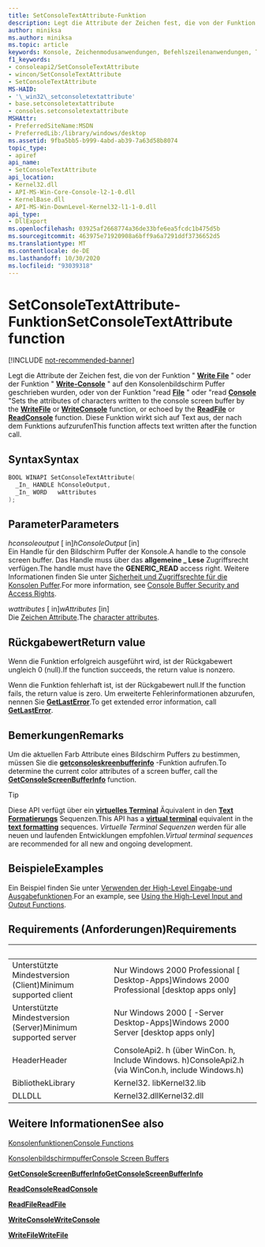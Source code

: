 ```yaml
---
title: SetConsoleTextAttribute-Funktion
description: Legt die Attribute der Zeichen fest, die von der Funktion "Write file" oder der Funktion "Write-Console" auf den Konsolenbildschirm Puffer geschrieben wurden, oder von der Funktion "Read File" oder "Read Console"
author: miniksa
ms.author: miniksa
ms.topic: article
keywords: Konsole, Zeichenmodusanwendungen, Befehlszeilenanwendungen, Terminalanwendungen, Konsolen-API
f1_keywords:
- consoleapi2/SetConsoleTextAttribute
- wincon/SetConsoleTextAttribute
- SetConsoleTextAttribute
MS-HAID:
- '\_win32\_setconsoletextattribute'
- base.setconsoletextattribute
- consoles.setconsoletextattribute
MSHAttr:
- PreferredSiteName:MSDN
- PreferredLib:/library/windows/desktop
ms.assetid: 9fba5bb5-b999-4abd-ab39-7a63d58b8074
topic_type:
- apiref
api_name:
- SetConsoleTextAttribute
api_location:
- Kernel32.dll
- API-MS-Win-Core-Console-l2-1-0.dll
- KernelBase.dll
- API-MS-Win-DownLevel-Kernel32-l1-1-0.dll
api_type:
- DllExport
ms.openlocfilehash: 03925af2668774a36de33bfe6ea5fcdc1b475d5b
ms.sourcegitcommit: 463975e71920908a6bff9a6a7291ddf3736652d5
ms.translationtype: MT
ms.contentlocale: de-DE
ms.lasthandoff: 10/30/2020
ms.locfileid: "93039318"
---
```

# <a name="setconsoletextattribute-function"></a><span data-ttu-id="762e0-104">SetConsoleTextAttribute-Funktion</span><span class="sxs-lookup"><span data-stu-id="762e0-104">SetConsoleTextAttribute function</span></span>

[!INCLUDE [not-recommended-banner](./includes/not-recommended-banner.md)]

<span data-ttu-id="762e0-105">Legt die Attribute der Zeichen fest, die von der Funktion " [**Write File**](https://msdn.microsoft.com/library/windows/desktop/aa365747) " oder der Funktion " [**Write-Console**](writeconsole.md) " auf den Konsolenbildschirm Puffer geschrieben wurden, oder von der Funktion "read [**File**](https://msdn.microsoft.com/library/windows/desktop/aa365467) " oder "read [**Console**](readconsole.md) "</span><span class="sxs-lookup"><span data-stu-id="762e0-105">Sets the attributes of characters written to the console screen buffer by the [**WriteFile**](https://msdn.microsoft.com/library/windows/desktop/aa365747) or [**WriteConsole**](writeconsole.md) function, or echoed by the [**ReadFile**](https://msdn.microsoft.com/library/windows/desktop/aa365467) or [**ReadConsole**](readconsole.md) function.</span></span> <span data-ttu-id="762e0-106">Diese Funktion wirkt sich auf Text aus, der nach dem Funktions aufzurufen</span><span class="sxs-lookup"><span data-stu-id="762e0-106">This function affects text written after the function call.</span></span>

## <a name="syntax"></a><span data-ttu-id="762e0-107">Syntax</span><span class="sxs-lookup"><span data-stu-id="762e0-107">Syntax</span></span>

```C
BOOL WINAPI SetConsoleTextAttribute(
  _In_ HANDLE hConsoleOutput,
  _In_ WORD   wAttributes
);
```

## <a name="parameters"></a><span data-ttu-id="762e0-108">Parameter</span><span class="sxs-lookup"><span data-stu-id="762e0-108">Parameters</span></span>

<span data-ttu-id="762e0-109">*hconsoleoutput* \[ in\]</span><span class="sxs-lookup"><span data-stu-id="762e0-109">*hConsoleOutput* \[in\]</span></span>  
<span data-ttu-id="762e0-110">Ein Handle für den Bildschirm Puffer der Konsole.</span><span class="sxs-lookup"><span data-stu-id="762e0-110">A handle to the console screen buffer.</span></span> <span data-ttu-id="762e0-111">Das Handle muss über das **allgemeine \_ Lese** Zugriffsrecht verfügen.</span><span class="sxs-lookup"><span data-stu-id="762e0-111">The handle must have the **GENERIC\_READ** access right.</span></span> <span data-ttu-id="762e0-112">Weitere Informationen finden Sie unter [Sicherheit und Zugriffsrechte für die Konsolen Puffer](console-buffer-security-and-access-rights.md).</span><span class="sxs-lookup"><span data-stu-id="762e0-112">For more information, see [Console Buffer Security and Access Rights](console-buffer-security-and-access-rights.md).</span></span>

<span data-ttu-id="762e0-113">*wattributes* \[ in\]</span><span class="sxs-lookup"><span data-stu-id="762e0-113">*wAttributes* \[in\]</span></span>  
<span data-ttu-id="762e0-114">Die [Zeichen Attribute](console-screen-buffers.md#character-attributes).</span><span class="sxs-lookup"><span data-stu-id="762e0-114">The [character attributes](console-screen-buffers.md#character-attributes).</span></span>

## <a name="return-value"></a><span data-ttu-id="762e0-115">Rückgabewert</span><span class="sxs-lookup"><span data-stu-id="762e0-115">Return value</span></span>

<span data-ttu-id="762e0-116">Wenn die Funktion erfolgreich ausgeführt wird, ist der Rückgabewert ungleich 0 (null).</span><span class="sxs-lookup"><span data-stu-id="762e0-116">If the function succeeds, the return value is nonzero.</span></span>

<span data-ttu-id="762e0-117">Wenn die Funktion fehlerhaft ist, ist der Rückgabewert null.</span><span class="sxs-lookup"><span data-stu-id="762e0-117">If the function fails, the return value is zero.</span></span> <span data-ttu-id="762e0-118">Um erweiterte Fehlerinformationen abzurufen, nennen Sie [**GetLastError**](https://msdn.microsoft.com/library/windows/desktop/ms679360).</span><span class="sxs-lookup"><span data-stu-id="762e0-118">To get extended error information, call [**GetLastError**](https://msdn.microsoft.com/library/windows/desktop/ms679360).</span></span>

## <a name="remarks"></a><span data-ttu-id="762e0-119">Bemerkungen</span><span class="sxs-lookup"><span data-stu-id="762e0-119">Remarks</span></span>

<span data-ttu-id="762e0-120">Um die aktuellen Farb Attribute eines Bildschirm Puffers zu bestimmen, müssen Sie die [**getconsoleskreenbufferinfo**](getconsolescreenbufferinfo.md) -Funktion aufrufen.</span><span class="sxs-lookup"><span data-stu-id="762e0-120">To determine the current color attributes of a screen buffer, call the [**GetConsoleScreenBufferInfo**](getconsolescreenbufferinfo.md) function.</span></span>

> [!TIP]
> <span data-ttu-id="762e0-121">Diese API verfügt über ein **[virtuelles Terminal](console-virtual-terminal-sequences.md)** Äquivalent in den **[Text Formatierungs](console-virtual-terminal-sequences.md#text-formatting)** Sequenzen.</span><span class="sxs-lookup"><span data-stu-id="762e0-121">This API has a **[virtual terminal](console-virtual-terminal-sequences.md)** equivalent in the **[text formatting](console-virtual-terminal-sequences.md#text-formatting)** sequences.</span></span> <span data-ttu-id="762e0-122">_Virtuelle Terminal Sequenzen_ werden für alle neuen und laufenden Entwicklungen empfohlen.</span><span class="sxs-lookup"><span data-stu-id="762e0-122">_Virtual terminal sequences_ are recommended for all new and ongoing development.</span></span>

## <a name="examples"></a><span data-ttu-id="762e0-123">Beispiele</span><span class="sxs-lookup"><span data-stu-id="762e0-123">Examples</span></span>

<span data-ttu-id="762e0-124">Ein Beispiel finden Sie unter [Verwenden der High-Level Eingabe-und Ausgabefunktionen](using-the-high-level-input-and-output-functions.md).</span><span class="sxs-lookup"><span data-stu-id="762e0-124">For an example, see [Using the High-Level Input and Output Functions](using-the-high-level-input-and-output-functions.md).</span></span>

## <a name="requirements"></a><span data-ttu-id="762e0-125">Requirements (Anforderungen)</span><span class="sxs-lookup"><span data-stu-id="762e0-125">Requirements</span></span>

| &nbsp; | &nbsp; |
|-|-|
| <span data-ttu-id="762e0-126">Unterstützte Mindestversion (Client)</span><span class="sxs-lookup"><span data-stu-id="762e0-126">Minimum supported client</span></span> | <span data-ttu-id="762e0-127">Nur Windows 2000 Professional \[ Desktop-Apps\]</span><span class="sxs-lookup"><span data-stu-id="762e0-127">Windows 2000 Professional \[desktop apps only\]</span></span> |
| <span data-ttu-id="762e0-128">Unterstützte Mindestversion (Server)</span><span class="sxs-lookup"><span data-stu-id="762e0-128">Minimum supported server</span></span> | <span data-ttu-id="762e0-129">Nur Windows 2000 \[ -Server Desktop-Apps\]</span><span class="sxs-lookup"><span data-stu-id="762e0-129">Windows 2000 Server \[desktop apps only\]</span></span> |
| <span data-ttu-id="762e0-130">Header</span><span class="sxs-lookup"><span data-stu-id="762e0-130">Header</span></span> | <span data-ttu-id="762e0-131">ConsoleApi2. h (über WinCon. h, Include Windows. h)</span><span class="sxs-lookup"><span data-stu-id="762e0-131">ConsoleApi2.h (via WinCon.h, include Windows.h)</span></span> |
| <span data-ttu-id="762e0-132">Bibliothek</span><span class="sxs-lookup"><span data-stu-id="762e0-132">Library</span></span> | <span data-ttu-id="762e0-133">Kernel32. lib</span><span class="sxs-lookup"><span data-stu-id="762e0-133">Kernel32.lib</span></span> |
| <span data-ttu-id="762e0-134">DLL</span><span class="sxs-lookup"><span data-stu-id="762e0-134">DLL</span></span> | <span data-ttu-id="762e0-135">Kernel32.dll</span><span class="sxs-lookup"><span data-stu-id="762e0-135">Kernel32.dll</span></span> |

## <a name="see-also"></a><span data-ttu-id="762e0-136">Weitere Informationen</span><span class="sxs-lookup"><span data-stu-id="762e0-136">See also</span></span>

[<span data-ttu-id="762e0-137">Konsolenfunktionen</span><span class="sxs-lookup"><span data-stu-id="762e0-137">Console Functions</span></span>](console-functions.md)

[<span data-ttu-id="762e0-138">Konsolenbildschirmpuffer</span><span class="sxs-lookup"><span data-stu-id="762e0-138">Console Screen Buffers</span></span>](console-screen-buffers.md)

[<span data-ttu-id="762e0-139">**GetConsoleScreenBufferInfo**</span><span class="sxs-lookup"><span data-stu-id="762e0-139">**GetConsoleScreenBufferInfo**</span></span>](getconsolescreenbufferinfo.md)

[<span data-ttu-id="762e0-140">**ReadConsole**</span><span class="sxs-lookup"><span data-stu-id="762e0-140">**ReadConsole**</span></span>](readconsole.md)

[<span data-ttu-id="762e0-141">**ReadFile**</span><span class="sxs-lookup"><span data-stu-id="762e0-141">**ReadFile**</span></span>](https://msdn.microsoft.com/library/windows/desktop/aa365467)

[<span data-ttu-id="762e0-142">**WriteConsole**</span><span class="sxs-lookup"><span data-stu-id="762e0-142">**WriteConsole**</span></span>](writeconsole.md)

[<span data-ttu-id="762e0-143">**WriteFile**</span><span class="sxs-lookup"><span data-stu-id="762e0-143">**WriteFile**</span></span>](https://msdn.microsoft.com/library/windows/desktop/aa365747)
